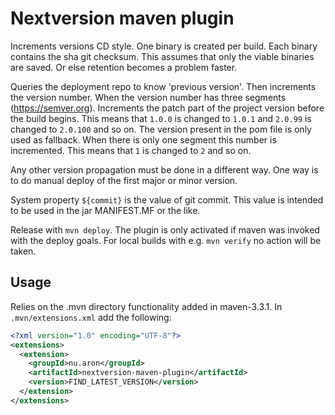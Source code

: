 # Nextversion maven plugin

Increments versions CD style.
One binary is created per build.
Each binary contains the sha git checksum.
This assumes that only the viable binaries are saved.
Or else retention becomes a problem faster.

Queries the deployment repo to know 'previous version'.
Then increments the version number.
When the version number has three segments (https://semver.org).
Increments the patch part of the project version before the build begins.
This means that `1.0.0` is changed to `1.0.1` and `2.0.99` is changed to `2.0.100` and so on.
The version present in the pom file is only used as fallback.
When there is only one segment this number is incremented.
This means that `1` is changed to `2` and so on.

Any other version propagation must be done in a different way.
One way is to do manual deploy of the first major or minor version.

System property `${commit}` is the value of git commit.
This value is intended to be used in the jar MANIFEST.MF or the like.

Release with `mvn deploy`.
The plugin is only activated if maven was invoked with the deploy goals.
For local builds with e.g. `mvn verify` no action will be taken.

## Usage

Relies on the .mvn directory functionality added in maven-3.3.1.
In `.mvn/extensions.xml` add the following:

```xml
<?xml version="1.0" encoding="UTF-8"?>
<extensions>
  <extension>
    <groupId>nu.aron</groupId>
    <artifactId>nextversion-maven-plugin</artifactId>
    <version>FIND_LATEST_VERSION</version>
  </extension>
</extensions>
```
